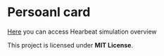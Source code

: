 # Persoanl card

[Here](https://samiratalanchi.github.io/Personal-card) you can access Hearbeat simulation overview

This project is licensed under **MIT License**.
